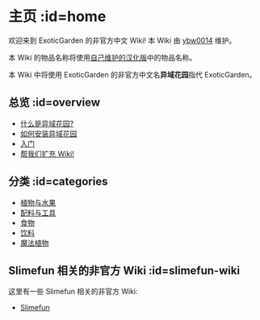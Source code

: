 # 主页 :id=home

欢迎来到 ExoticGarden 的非官方中文 Wiki! 本 Wiki 由 [ybw0014](https://github.com/ybw0014) 维护。

本 Wiki 的物品名称将使用[自己维护的汉化版](https://github.com/ybw0014/ExoticGarden-CN)中的物品名称。

本 Wiki 中将使用 ExoticGarden 的非官方中文名**异域花园**指代 ExoticGarden。

## 总览 :id=overview

- [什么是异域花园?](/What-is-ExoticGarden)
- [如何安装异域花园](/Installing-ExoticGarden)
- [入门](/Getting-Started)
- [帮我们扩充 Wiki!](/Expanding-the-Wiki)

## 分类 :id=categories

- [植物与水果](/Plants-and-Fruits)
- [配料与工具](/Items)
- [食物](/Food)
- [饮料](/Drinks)
- [魔法植物](/Magical-Plants)

## Slimefun 相关的非官方 Wiki :id=slimefun-wiki

这里有一些 Slimefun 相关的非官方 Wiki:

- [Slimefun](https://slimefun.guizhanss.wiki/)
